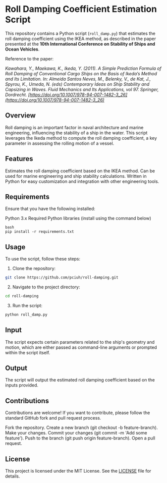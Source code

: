 # Roll Damping Coefficient Estimation Script

This repository contains a Python script (`roll_damp.py`) that estimates the roll damping coefficient using the IKEA method, as described in the paper presented at the **10th International Conference on Stability of Ships and Ocean Vehicles**.

Reference to the paper:

*Kawahara, Y., Maekawa, K., Ikeda, Y. (2011). A Simple Prediction Formula of Roll Damping of Conventional Cargo Ships on the Basis of Ikeda’s Method and Its Limitation. In: Almeida Santos Neves, M., Belenky, V., de Kat, J., Spyrou, K., Umeda, N. (eds) Contemporary Ideas on Ship Stability and Capsizing in Waves. Fluid Mechanics and Its Applications, vol 97. Springer, Dordrecht. [https://doi.org/10.1007/978-94-007-1482-3_26](https://doi.org/10.1007/978-94-007-1482-3_26)*

## Overview

Roll damping is an important factor in naval architecture and marine engineering, influencing the stability of a ship in the water. This script leverages the Ikeda method to compute the roll damping coefficient, a key parameter in assessing the rolling motion of a vessel.

## Features

Estimates the roll damping coefficient based on the IKEA method.
Can be used for marine engineering and ship stability calculations.
Written in Python for easy customization and integration with other engineering tools.

## Requirements

Ensure that you have the following installed:

Python 3.x
Required Python libraries (install using the command below)
```
bash
pip install -r requirements.txt
```

## Usage

To use the script, follow these steps:

1. Clone the repository:
```bash
git clone https://github.com/pciuh/roll-damping.git
```
2. Navigate to the project directory:
```bash
cd roll-damping
```

3. Run the script:
```bash
python roll_damp.py
```

## Input

The script expects certain parameters related to the ship's geometry and motion, which are either passed as command-line arguments or prompted within the script itself.

## Output

The script will output the estimated roll damping coefficient based on the inputs provided.

## Contributions

Contributions are welcome! If you want to contribute, please follow the standard GitHub fork and pull request process.

Fork the repository.
Create a new branch (git checkout -b feature-branch).
Make your changes.
Commit your changes (git commit -m 'Add some feature').
Push to the branch (git push origin feature-branch).
Open a pull request.

## License

This project is licensed under the MIT License. See the [LICENSE](https://github.com/pciuh/roll-damping/blob/main/LICENSE) file for details.
